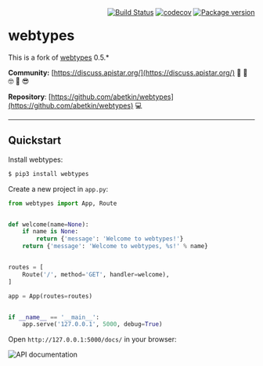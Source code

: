<div style="float: right">
    <a href="https://travis-ci.org/abetkin/webtypes"><img style="border: none; background-color: transparent; margin: 0" alt="Build Status" src="https://travis-ci.org/abetkin/webtypes.svg?branch=master"></a>
    <a href="https://codecov.io/gh/abetkin/webtypes"><img style="border: none; background-color: transparent; margin: 0" alt="codecov" src="https://codecov.io/gh/abetkin/webtypes/branch/master/graph/badge.svg"></a>
    <a href="https://pypi.python.org/pypi/webtypes"><img style="border: none; background-color: transparent; margin: 0" alt="Package version" src="https://badge.fury.io/py/webtypes.svg"></a>
</div>

# webtypes

This is a fork of [webtypes](https://github.com/encode/apistar) 0.5.*

<!-- [![Build Status](https://travis-ci.org/abetkin/webtypes.svg?branch=master)](https://travis-ci.org/abetkin/webtypes)
[![codecov](https://codecov.io/gh/abetkin/webtypes/branch/master/graph/badge.svg)](https://codecov.io/gh/abetkin/webtypes)
[![Package version](https://badge.fury.io/py/webtypes.svg)](https://pypi.python.org/pypi/webtypes) -->

**Community:** [https://discuss.apistar.org/](https://discuss.apistar.org/) 🤔 💭 🤓 💬 😎

**Repository**: [https://github.com/abetkin/webtypes](https://github.com/abetkin/webtypes) 💻

---

## Quickstart

Install webtypes:

```bash
$ pip3 install webtypes
```

Create a new project in `app.py`:

```python
from webtypes import App, Route


def welcome(name=None):
    if name is None:
        return {'message': 'Welcome to webtypes!'}
    return {'message': 'Welcome to webtypes, %s!' % name}


routes = [
    Route('/', method='GET', handler=welcome),
]

app = App(routes=routes)


if __name__ == '__main__':
    app.serve('127.0.0.1', 5000, debug=True)
```

Open `http://127.0.0.1:5000/docs/` in your browser:

![API documentation](img/api-docs.png)
